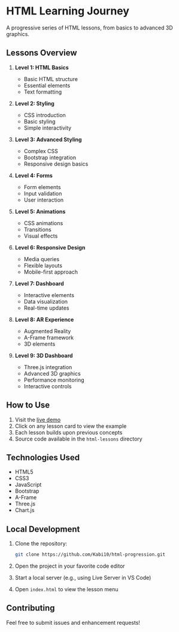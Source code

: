 # HTML Learning Journey

A progressive series of HTML lessons, from basics to advanced 3D graphics.

## Lessons Overview

1. **Level 1: HTML Basics**
   - Basic HTML structure
   - Essential elements
   - Text formatting

2. **Level 2: Styling**
   - CSS introduction
   - Basic styling
   - Simple interactivity

3. **Level 3: Advanced Styling**
   - Complex CSS
   - Bootstrap integration
   - Responsive design basics

4. **Level 4: Forms**
   - Form elements
   - Input validation
   - User interaction

5. **Level 5: Animations**
   - CSS animations
   - Transitions
   - Visual effects

6. **Level 6: Responsive Design**
   - Media queries
   - Flexible layouts
   - Mobile-first approach

7. **Level 7: Dashboard**
   - Interactive elements
   - Data visualization
   - Real-time updates

8. **Level 8: AR Experience**
   - Augmented Reality
   - A-Frame framework
   - 3D elements

9. **Level 9: 3D Dashboard**
   - Three.js integration
   - Advanced 3D graphics
   - Performance monitoring
   - Interactive controls

## How to Use

1. Visit the [live demo](https://kabi10.github.io/html-progression)
2. Click on any lesson card to view the example
3. Each lesson builds upon previous concepts
4. Source code available in the `html-lessons` directory

## Technologies Used

- HTML5
- CSS3
- JavaScript
- Bootstrap
- A-Frame
- Three.js
- Chart.js

## Local Development

1. Clone the repository:
   ```bash
   git clone https://github.com/Kabi10/html-progression.git
   ```

2. Open the project in your favorite code editor

3. Start a local server (e.g., using Live Server in VS Code)

4. Open `index.html` to view the lesson menu

## Contributing

Feel free to submit issues and enhancement requests! 
